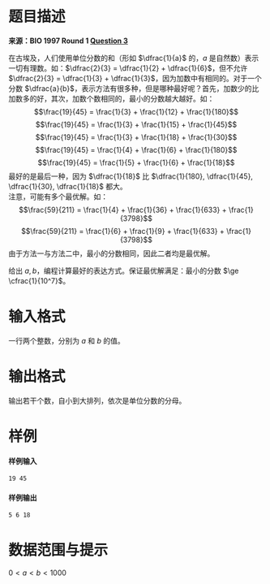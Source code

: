
# 题目描述

**来源：BIO 1997 Round 1 [Question 3](http://www.olympiad.org.uk/papers/1997/bio/bio97r1q3.html)**

在古埃及，人们使用单位分数的和（形如 $\dfrac{1}{a}$ 的，$a$ 是自然数）表示一切有理数。如：$\dfrac{2}{3} = \dfrac{1}{2} + \dfrac{1}{6}$，但不允许 $\dfrac{2}{3} = \dfrac{1}{3} + \dfrac{1}{3}$，因为加数中有相同的。对于一个分数 $\dfrac{a}{b}$，表示方法有很多种，但是哪种最好呢？首先，加数少的比加数多的好，其次，加数个数相同的，最小的分数越大越好。如：
$$\frac{19}{45} = \frac{1}{3} + \frac{1}{12} + \frac{1}{180}$$
$$\frac{19}{45} = \frac{1}{3} + \frac{1}{15} + \frac{1}{45}$$
$$\frac{19}{45} = \frac{1}{3} + \frac{1}{18} + \frac{1}{30}$$
$$\frac{19}{45} = \frac{1}{4} + \frac{1}{6} + \frac{1}{180}$$
$$\frac{19}{45} = \frac{1}{5} + \frac{1}{6} + \frac{1}{18}$$
最好的是最后一种，因为 $\dfrac{1}{18}$ 比 $\dfrac{1}{180}, \dfrac{1}{45}, \dfrac{1}{30}, \dfrac{1}{18}$ 都大。  
注意，可能有多个最优解。如：
$$\frac{59}{211} = \frac{1}{4} + \frac{1}{36} + \frac{1}{633} + \frac{1}{3798}$$
$$\frac{59}{211} = \frac{1}{6} + \frac{1}{9} + \frac{1}{633} + \frac{1}{3798}$$
由于方法一与方法二中，最小的分数相同，因此二者均是最优解。

给出 $a,b$，编程计算最好的表达方式。保证最优解满足：最小的分数 $\ge \cfrac{1}{10^7}$。 


# 输入格式

一行两个整数，分别为 $a$ 和 $b$ 的值。

# 输出格式

输出若干个数，自小到大排列，依次是单位分数的分母。

# 样例

#### 样例输入
```plain
19 45
```

#### 样例输出
```plain
5 6 18
```

# 数据范围与提示

$0 \lt a \lt b \lt 1000$

